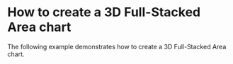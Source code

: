 # How to create a 3D Full-Stacked Area chart


<p>The following example demonstrates how to create a 3D Full-Stacked Area chart.</p>

<br/>


